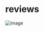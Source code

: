 # reviews
![image](https://user-images.githubusercontent.com/104350745/165062522-a997d5df-d83d-46bc-8b4d-570bb8c3742b.png)
